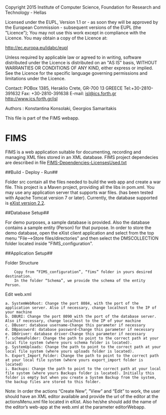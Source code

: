 
Copyright 2015 Institute of Computer Science,
Foundation for Research and Technology - Hellas

Licensed under the EUPL, Version 1.1 or - as soon they will be approved
by the European Commission - subsequent versions of the EUPL (the "Licence");
You may not use this work except in compliance with the Licence.
You may obtain a copy of the Licence at:

http://ec.europa.eu/idabc/eupl

Unless required by applicable law or agreed to in writing, software distributed
under the Licence is distributed on an "AS IS" basis,
WITHOUT WARRANTIES OR CONDITIONS OF ANY KIND, either express or implied.
See the Licence for the specific language governing permissions and limitations
under the Licence.

Contact:  POBox 1385, Heraklio Crete, GR-700 13 GREECE
Tel:+30-2810-391632
Fax: +30-2810-391638
E-mail: isl@ics.forth.gr
http://www.ics.forth.gr/isl

Authors : Konstantina Konsolaki, Georgios Samaritakis

This file is part of the FIMS webapp.

 

FIMS
====

FIMS is a web application suitable for documenting, recording and managing XML files stored in an XML database. 
FIMS project dependecies are described in file [FIMS-Dependencies-LicensesUsed.txt](https://github.com/isl/FIMS/blob/master/FIMS-Dependencies-LicensesUsed.txt)

##Build - Deploy - Run##

Folder src contain all the files needed to build the web app and create a war file. This project is a Maven project, providing all the libs in pom.xml. 
You may use any application server that supports war files. (has been tested with Apache Tomcat version 7 or later). 
Currently, the database supported is [eXist version 2.2](http://www.exist-db.org).

##Database Setup##

For demo purposes, a sample database is provided. Also the database contains a sample entity (Person) for that purpose. 
In order to store the demo database, open the eXist client application and select from the top menu "File-->Store files/directories" and then select
the DMSCOLLECTION folder located inside "FIMS_configuration". 

##Application Setup##

Folder Structure

		Copy from “FIMS_configuration”, “fims” folder in yours desired destination. 
		In the folder “Schema”, we provide the schema of the entity Person. 

Edit web.xml

	a. SystemWebRoot: Change the port 8084, with the port of the application server. Also if necessary, change localhost to the IP of your machine
	b. DBURI: Change the port 8090 with the port of the database server. Also if necessary, change localhost to the IP of your machine
	c. DBuser: database username-Change this parameter if necessary
	d. DBpassword: database password-Change this parameter if necessary
	e. DBdriver: database driver-Change this parameter if necessary
	f. schemaFolder: Change the path to point to the correct path at your local file system (where yours schema folder is located). 
	g. SystemUploads: Change the path to point to the correct path at your local file system (where yours uploads folder is located). 
	h. Export_Import_Folder: Change the path to point to the correct path at your local file system (where yours export_import folder is located)
	i. Backups: Change the path to point to the correct path at your local file system (where yours Backups folder is located). Initially this folder is empty but when you create a System Backup from the system, the backup files are stored to this folder. 

Note:
In order the actions “Create New”, ”View” and “Edit” to work, the user should have an XML editor available 
and provide the url of the editor at the actionsMenu.xml file located in eXist. 
Also he/she should add the name of the editor’s web-app at the web.xml at the parameter editorWebapp.   





